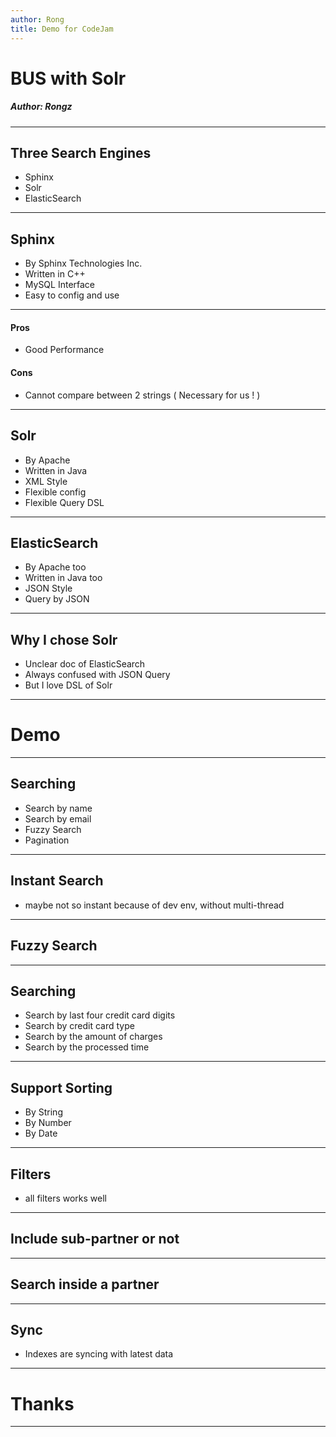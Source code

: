 ```yaml
---
author: Rong
title: Demo for CodeJam
---
```


# BUS with Solr

##### Author: Rongz

---

## Three Search Engines

* Sphinx
* Solr
* ElasticSearch

---

## Sphinx

* By Sphinx Technologies Inc.
* Written in C++
* MySQL Interface
* Easy to config and use

---

#### Pros

* Good Performance

#### Cons

* Cannot compare between 2 strings ( Necessary for us ! )

---

## Solr

* By Apache
* Written in Java
* XML Style
* Flexible config
* Flexible Query DSL

---

## ElasticSearch

* By Apache too
* Written in Java too
* JSON Style
* Query by JSON

---
## Why I chose Solr

* Unclear doc of ElasticSearch
* Always confused with JSON Query
* But I love DSL of Solr

---

# Demo

---

## Searching

* Search by name
* Search by email
* Fuzzy Search
* Pagination

---

## Instant Search

* maybe not so instant because of dev env, without multi-thread

---

## Fuzzy Search

---

## Searching

* Search by last four credit card digits
* Search by credit card type
* Search by the amount of charges
* Search by the processed time

---

## Support Sorting

* By String
* By Number
* By Date

---

## Filters

* all filters works well

---

## Include sub-partner or not

---

## Search inside a partner

---

## Sync

* Indexes are syncing with latest data

---

# Thanks

---
